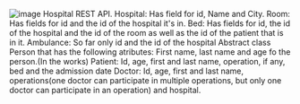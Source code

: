 ![image](https://github.com/kostenarov/HospitalAPI/assets/61360809/1808dcc3-4bb7-487e-b361-426256c3e9da)
Hospital REST API.
Hospital: Has field for id, Name and City.
Room: Has fields for id and the id of the hospital it's in.
Bed: Has fields for id, the id of the hospital and the id of the room as well as the id of the patient that is in it.
Ambulance: So far only id and the id of the hospital
Abstract class Person that has the following atributes: First name, last name and age fo the person.(In the works)
Patient: Id, age, first and last name, operation, if any, bed and the admission date
Doctor:  Id, age, first and last name, operations(one doctor can participate in multiple operations, but only one doctor can participate in an operation) and hospital.
